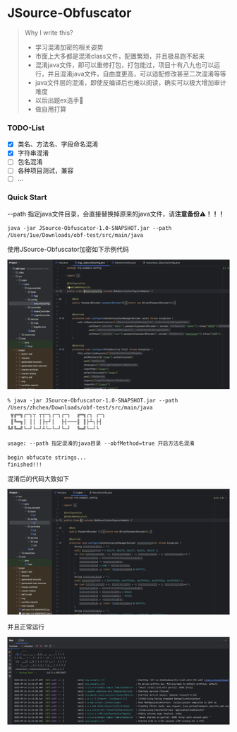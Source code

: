 # JSource-Obfuscator

> Why I write this?
>
> - 学习混淆加密的相关姿势
> - 市面上大多都是混淆class文件，配置繁琐，并且极易跑不起来
> - 混淆java文件，即可以重修打包，打包能过，项目十有八九也可以运行，并且混淆java文件，自由度更高，可以适配修改甚至二次混淆等等
> - java文件层的混淆，即使反编译后也难以阅读，确实可以极大增加审计难度
> - 以后出题ex选手🐶
> - 做自用打算

### TODO-List

- [x] 类名、方法名、字段命名混淆
- [x] 字符串混淆
- [ ] 包名混淆
- [ ] 各种项目测试，兼容
- [ ] ...

### Quick Start

--path 指定java文件目录，会直接替换掉原来的java文件，请**注意备份⚠️！！！**

```
java -jar JSource-Obfuscator-1.0-SNAPSHOT.jar --path /Users/1ue/Downloads/obf-test/src/main/java
```

使用JSource-Obfuscator加密如下示例代码

![](images/001.png)

```
% java -jar JSource-Obfuscator-1.0-SNAPSHOT.jar --path /Users/zhchen/Downloads/obf-test/src/main/java
 ╦╔═╗┌─┐┬ ┬┬─┐┌─┐┌─┐  ╔═╗┌┐ ┌─┐
 ║╚═╗│ ││ │├┬┘│  ├┤───║ ║├┴┐├┤ 
╚╝╚═╝└─┘└─┘┴└─└─┘└─┘  ╚═╝└─┘└  

usage: --path 指定混淆的java目录 --obfMethod=true 开启方法名混淆

begin obfucate strings...
finished!!!
```

混淆后的代码大致如下

![](images/002.png)

并且正常运行

![](images/003.png)


